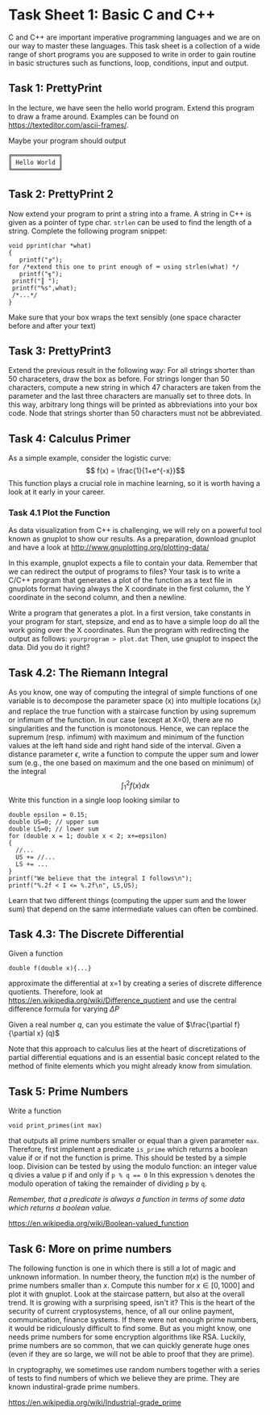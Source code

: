 # Task Sheet 1: Basic C and C++
C and C++ are important imperative programming languages and we are on our way to master these languages. This task sheet is a collection of a wide range of short programs you are supposed to write in order to gain routine in basic structures such as functions, loop, conditions, input and output.

## Task 1: PrettyPrint
In the lecture, we have seen the hello world program. Extend this program to draw a frame around. Examples can be found on https://texteditor.com/ascii-frames/.

Maybe your program should output
```
╔═════════════╗
║ Hello World ║
╚═════════════╝
```

## Task 2: PrettyPrint 2
Now extend your program to print a string into a frame. 
A string in C++ is given as a pointer of type char. `strlen` can be used to find the length of a string. Complete the following program snippet:

```
void pprint(char *what)
{
   printf("╔");
for /*extend this one to print enough of ═ using strlen(what) */
   printf("╗");
 printf("║ ");
 printf("%s",what);
 /*...*/  
}
```
Make sure that your box wraps the text sensibly (one space character before and after your text)

## Task 3: PrettyPrint3
Extend the previous result in the following way:
For all strings shorter than 50 characeters, draw the box as before. For strings longer than 50 characters, compute a new string in which 47 characters are taken from the parameter and the last three characters are manually set to three dots. In this way, arbitrary long things will be printed as abbreviations into your box code. Node that strings shorter than 50 characters must not be abbreviated.

## Task 4: Calculus Primer
As a simple example, consider the logistic curve:
$$ f(x) = \frac{1}{1+e^{-x}}$$
This function plays a crucial role in machine learning, so it is worth having a look at it early in your career.

### Task 4.1 Plot the Function
As data visualization from C++ is challenging, we will rely on a powerful tool known as gnuplot to show our results. As a preparation, download gnuplot and have a look at http://www.gnuplotting.org/plotting-data/

In this example, gnuplot expects a file to contain your data. Remember that we can redirect the output of programs to files? Your task is to write a C/C++ program that generates a plot of the function as a text file in gnuplots format having always the X coordinate in the first column, the Y coordinate in the second column, and then a newline.

Write a program that generates a plot. In a first version, take constants in your program for start, stepsize, and end as to have a simple loop do all the work going over the X coordinates. Run the program with redirecting the output as follows:
`yourprogram > plot.dat`
Then, use gnuplot to inspect the data. Did you do it right? 

## Task 4.2: The Riemann Integral
As you know, one way of computing the integral of simple functions of one variable is to decompose the parameter space (x) into multiple locations ($x_i$) and replace the true function with a staircase function by using supremum or infimum of the function. 
In our case (except at X=0), there are no singularities and the function is monotonous. Hence, we can replace the supremum (resp. infimum) with maximum and minimum of the function values at the left hand side and right hand side of the interval.
Given a distance parameter $\epsilon$, write a function to compute the upper sum and lower sum (e.g., the one based on maximum and the one based on minimum) of the integral
$$\int_1^2 f(x)dx$$
Write this function in a single loop looking similar to
```
double epsilon = 0.15;
double US=0; // upper sum
double LS=0; // lower sum
for (double x = 1; double x < 2; x+=epsilon)
{
  //...
  US += //...
  LS += ...
}
printf("We believe that the integral I follows\n");
printf("%.2f < I <= %.2f\n", LS,US);
```
Learn that two different things (computing the upper sum and the lower sum) that depend on the same intermediate values can often be combined.

## Task 4.3: The Discrete Differential

Given a function 
```
double f(double x){...}
```
approximate the differential at x=1 by creating a series of discrete difference quotients. Therefore, look at 
https://en.wikipedia.org/wiki/Difference_quotient
and use the central difference formula for varying $\Delta P$

Given a real number $q$, can you estimate the value of 
$\frac{\partial f}{\partial x} (q)$

Note that this approach to calculus lies at the heart of discretizations of partial differential equations and is an essential basic concept related to the method of finite elements which you might already know from simulation.

## Task 5: Prime Numbers
Write a function 
```
void print_primes(int max)
```
that outputs all prime numbers smaller or equal than a given parameter `max`. Therefore, first implement a predicate `is_prime` which returns a boolean value if or if not the function is prime. This should be tested by a simple loop. Division can be tested by using the modulo function: an integer value q divies a value p if and only if 
`p % q == 0`
In this expression `%` denotes the modulo operation of taking the remainder of dividing `p` by `q`.

*Remember, that a predicate is always a function in terms of some data which returns a boolean value.*

https://en.wikipedia.org/wiki/Boolean-valued_function

## Task 6: More on prime numbers
The following function is one in which there is still a lot of magic and unknown information. In number theory, the function $\pi(x)$ is the number of prime numbers smaller than $x$. 
Compute this number for $x \in [0,1000]$ and plot it with gnuplot. Look at the staircase pattern, but also at the overall trend. It is growing with a surprising speed, isn't it? This is the heart of the security of current cryptosystems, hence, of all our online payment, communication, finance systems. If there were not enough prime numbers, it would be ridiculously difficult to find some. But as you might know, one needs prime numbers for some encryption algorithms like RSA. Luckily, prime numbers are so common, that we can quickly generate huge ones (even if they are so large, we will not be able to proof that they are prime).

In cryptography, we sometimes use random numbers together with a series of tests to find numbers of which we believe they are prime. They are known industiral-grade prime numbers.

https://en.wikipedia.org/wiki/Industrial-grade_prime




